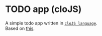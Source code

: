 # TODO app (cloJS)

A simple todo app written in [`cloJS language`](https://github.com/puneetpahuja/cloJS).  
Based on [this](https://github.com/agapibab/cs110_hw4).
